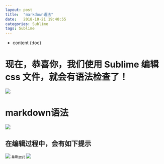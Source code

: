 ```yaml
---
layout: post
title:  "markdown语法"
date:   2018-10-21 19:40:55
categories: Sublime
tags: Sublime 
---
```


* content
{:toc}

# 现在，恭喜你，我们使用 Sublime 编辑 css 文件，就会有语法检查了！     

![]({{site.url}}/assets/test.png)
# markdown语法
![](https://raw.githubusercontent.com/CN-Steve-Lee/CN-Steve-Lee.github.io/master/temp/test.png)

## 在编辑过程中，会有如下提示   
![](sthcool.top/assets/test.png)
##test
![](cn-steve-lee.github.io/assets/test.png)